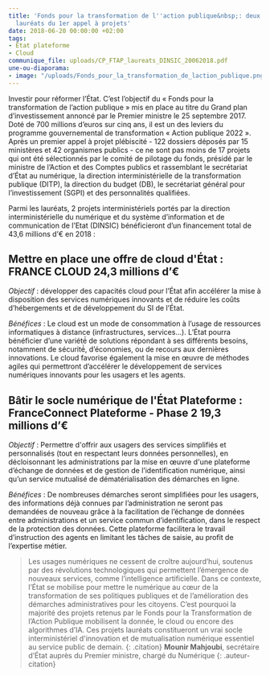 ```yaml
---
title: 'Fonds pour la transformation de l''action publique&nbsp;: deux projets DINSIC
  lauréats du 1er appel à projets'
date: 2018-06-20 00:00:00 +02:00
tags:
- État plateforme
- Cloud
communique_file: uploads/CP_FTAP_laureats_DINSIC_20062018.pdf
une-ou-diaporama:
- image: "/uploads/Fonds_pour_la_transformation_de_laction_publique.png"
---
```


Investir pour réformer l’État. C’est l’objectif du « Fonds pour la transformation de l’action publique » mis en place au titre du Grand plan d’investissement annoncé par le Premier ministre le 25 septembre 2017. Doté de 700 millions d’euros sur cinq ans, il est un des leviers du programme gouvernemental de transformation « Action publique 2022 ».
Après un premier appel à projet plébiscité - 122 dossiers déposés par 15 ministères et 42 organismes publics - ce ne sont pas moins de 17 projets qui ont été sélectionnés par le comité de pilotage du fonds, présidé par le ministre de l’Action et des Comptes publics et rassemblant le secrétariat d’État au numérique, la direction interministérielle de la transformation publique (DITP), la direction du budget (DB), le secrétariat général pour l’investissement (SGPI) et des personnalités qualifiées.

Parmi les lauréats, 2 projets interministériels portés par la direction interministérielle du numérique et du système d’information et de communication de l’Etat (DINSIC) bénéficieront d’un financement total de 43,6 millions d’€ en 2018 :


## Mettre en place une offre de cloud d'État : FRANCE CLOUD 24,3 millions d’€

*Objectif* : développer des capacités cloud pour l’État afin accélérer la mise à disposition des services numériques
innovants et de réduire les coûts d’hébergements et de développement du SI de l’État.

*Bénéfices* : Le cloud est un mode de consommation à l’usage de ressources informatiques à distance
\(infrastructures, services...). L’État pourra bénéficier d’une variété́ de solutions répondant à ses différents besoins,
notamment de sécurité́, d’économies, ou de recours aux dernières innovations. Le cloud favorise également la mise en
œuvre de méthodes agiles qui permettront d’accélérer le développement de services numériques innovants pour les usagers
et les agents.

## Bâtir le socle numérique de l'État Plateforme : FranceConnect Plateforme - Phase 2 19,3 millions d’€

*Objectif* : Permettre d'offrir aux usagers des services simplifiés et personnalisés (tout en respectant leurs données
personnelles), en décloisonnant les administrations par la mise en œuvre d'une plateforme d’échange de données et de
gestion de l’identification numérique, ainsi qu’un service mutualisé de dématérialisation des démarches en ligne.

*Bénéfices* : De nombreuses démarches seront simplifiées pour les usagers, des informations déjà connues par
l’administration ne seront pas demandées de nouveau grâce à la facilitation de l’échange de données entre
administrations et un service commun d’identification, dans le respect de la protection des données. Cette plateforme
facilitera le travail d’instruction des agents en limitant les tâches de saisie, au profit de l’expertise métier.

> Les usages numériques ne cessent de croître aujourd’hui, soutenus par des révolutions technologiques qui permettent
> l’émergence de nouveaux services, comme l’intelligence artificielle. Dans ce contexte, l’État se mobilise pour mettre
> le numérique au cœur de la transformation de ses politiques publiques et de l’amélioration des démarches
> administratives pour les citoyens. C’est pourquoi la majorité des projets retenus par le Fonds pour la Transformation
> de l’Action Publique mobilisent la donnée, le cloud ou encore des algorithmes d’IA. Ces projets lauréats constitueront
> un vrai socle interministériel d'innovation et de mutualisation numérique essentiel au service public de demain.
{: .citation}
> **Mounir Mahjoubi**, secrétaire d’État auprès du Premier ministre, chargé du Numérique
{: .auteur-citation}
